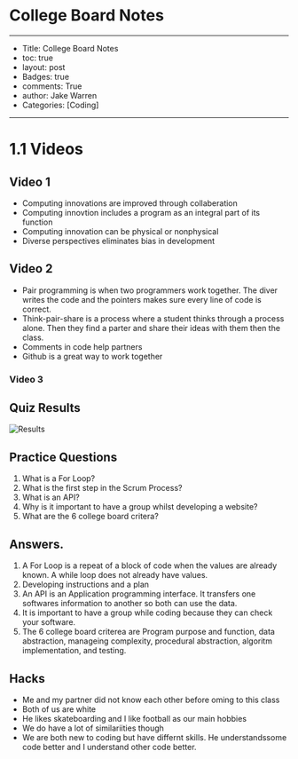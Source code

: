 # College Board Notes

---
- Title: College Board Notes
- toc: true
- layout: post
- Badges: true
- comments: True
- author: Jake Warren
- Categories: [Coding]
---

# 1.1 Videos

## Video 1
- Computing innovations are improved through collaberation
- Computing innovtion includes a program as an integral part of its function
- Computing innovation can be physical or nonphysical
- Diverse perspectives eliminates bias in development

## Video 2
- Pair programming is when two programmers work together. The diver writes the code and the pointers makes sure every line of code is correct.
- Think-pair-share is a process where a student thinks through a process alone. Then they find a parter and share their ideas with them then the class.
- Comments in code help partners
- Github is a great way to work together
 
 ### Video 3 

## Quiz Results

![Results]({{site.baseurl}}/images/CollegeBoardQuiz.png)


## Practice Questions

1. What is a For Loop?
2. What is the first step in the Scrum Process?
3. What is an API?
4. Why is it important to have a group whilst developing a website? 
5. What are the 6 college board critera?

## Answers. 
1. A For Loop is a repeat of a block of code when the values are already known. A while loop does not already have values. 
2. Developing instructions and a plan
3. An API is an Application programming interface. It transfers one softwares information to another so both can use the data. 
4. It is important to have a group while coding because they can check your software. 
5. The 6 college board criterea are Program purpose and function, data abstraction, manageing complexity, procedural abstraction, algoritm implementation, and testing. 


## Hacks
- Me and my partner did not know each other before oming to this class
- Both of us are white
- He likes skateboarding and I like football as our main hobbies
- We do have a lot of similariities though
- We are both new to coding but have differnt skills. He understandssome code better and I understand other code better. 
